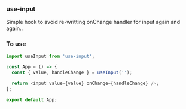 ### use-input

Simple hook to avoid re-writting onChange handler for input again and again..

### To use

```javascript
import useInput from 'use-input';

const App = () => {
  const { value, handleChange } = useInput('');

  return <input value={value} onChange={handleChange} />;
};

export default App;
```
